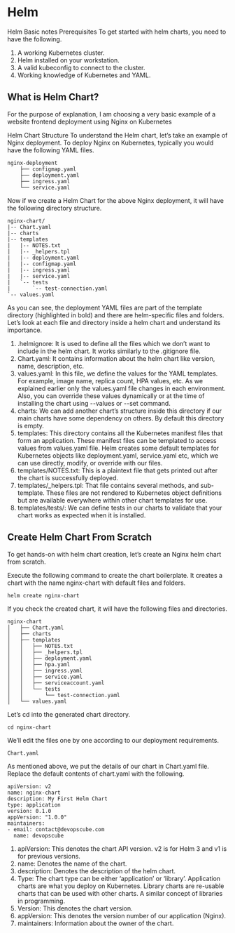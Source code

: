 # Helm
Helm Basic notes
Prerequisites
To get started with helm charts, you need to have the following.
1. A working Kubernetes cluster.
2. Helm installed on your workstation.
3. A valid kubeconfig to connect to the cluster.
4. Working knowledge of Kubernetes and YAML.

## What is Helm Chart?
For the purpose of explanation, I am choosing a very basic example of a website frontend deployment using Nginx on Kubernetes

Helm Chart Structure
To understand the Helm chart, let’s take an example of Nginx deployment. To deploy Nginx on Kubernetes, typically you would have the following YAML files.
```
nginx-deployment
    ├── configmap.yaml
    ├── deployment.yaml
    ├── ingress.yaml
    └── service.yaml
```
Now if we create a Helm Chart for the above Nginx deployment, it will have the following directory structure.
```
nginx-chart/
|-- Chart.yaml
|-- charts
|-- templates
|   |-- NOTES.txt
|   |-- _helpers.tpl
|   |-- deployment.yaml
|   |-- configmap.yaml
|   |-- ingress.yaml
|   |-- service.yaml
|   `-- tests
|       `-- test-connection.yaml
`-- values.yaml
```
As you can see, the deployment YAML files are part of the template directory (highlighted in bold) and there are helm-specific files and folders. Let’s look at each file and directory inside a helm chart and understand its importance.  

1. .helmignore: It is used to define all the files which we don’t want to include in the helm chart. It works similarly to the .gitignore file.
2. Chart.yaml: It contains information about the helm chart like version, name, description, etc.
3. values.yaml: In this file, we define the values for the YAML templates. For example, image name, replica count, HPA values, etc. As we explained earlier only the values.yaml file changes in each environment. Also, you can override these values dynamically or at the time of installing the chart using --values or --set command.
4. charts: We can add another chart’s structure inside this directory if our main charts have some dependency on others. By default this directory is empty.
5. templates: This directory contains all the Kubernetes manifest files that form an application. These manifest files can be templated to access values from values.yaml file. Helm creates some default templates for Kubernetes objects like deployment.yaml, service.yaml etc, which we can use directly, modify, or override with our files.
6. templates/NOTES.txt: This is a plaintext file that gets printed out after the chart is successfully deployed. 
7. templates/_helpers.tpl: That file contains several methods, and sub-template. These files are not rendered to Kubernetes object definitions but are available everywhere within other chart templates for use. 
8. templates/tests/: We can define tests in our charts to validate that your chart works as expected when it is installed. 

## Create Helm Chart From Scratch  
To get hands-on with helm chart creation, let’s create an Nginx helm chart from scratch.  

Execute the following command to create the chart boilerplate. It creates a chart with the name nginx-chart with default files and folders.  
```
helm create nginx-chart
```
If you check the created chart, it will have the following files and directories.
```
nginx-chart
│   ├── Chart.yaml
│   ├── charts
│   ├── templates
│   │   ├── NOTES.txt
│   │   ├── _helpers.tpl
│   │   ├── deployment.yaml
│   │   ├── hpa.yaml
│   │   ├── ingress.yaml
│   │   ├── service.yaml
│   │   ├── serviceaccount.yaml
│   │   └── tests
│   │       └── test-connection.yaml
│   └── values.yaml
```
Let’s cd into the generated chart directory.
```
cd nginx-chart
```
We’ll edit the files one by one according to our deployment requirements.
```
Chart.yaml
```
As mentioned above, we put the details of our chart in Chart.yaml file. Replace the default contents of chart.yaml with the following.
```
apiVersion: v2
name: nginx-chart
description: My First Helm Chart
type: application
version: 0.1.0
appVersion: "1.0.0"
maintainers:
- email: contact@devopscube.com
  name: devopscube
```
1. apiVersion: This denotes the chart API version. v2 is for Helm 3 and v1 is for previous versions.
2. name: Denotes the name of the chart.
3. description: Denotes the description of the helm chart.
4. Type: The chart type can be either ‘application’ or ‘library’. Application charts are what you deploy on Kubernetes. Library charts are re-usable charts that can be used with other charts. A similar concept of libraries in programming.
5. Version: This denotes the chart version. 
6. appVersion: This denotes the version number of our application (Nginx). 
7. maintainers: Information about the owner of the chart.
